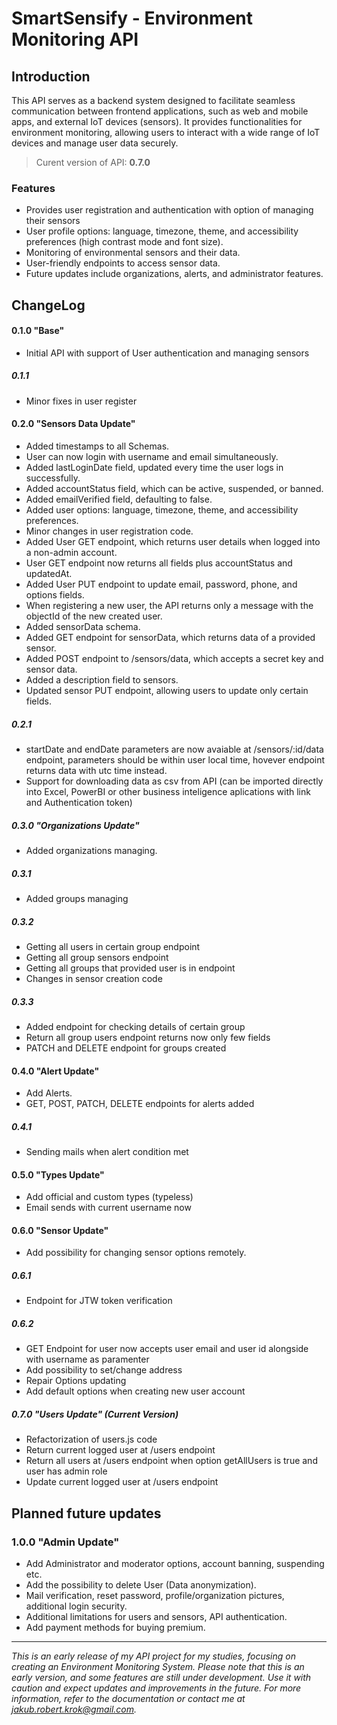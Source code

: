 # SmartSensify - Environment Monitoring API

## Introduction

This API serves as a backend system designed to facilitate seamless communication between frontend applications, such as web and mobile apps, and external IoT devices (sensors). It provides functionalities for environment monitoring, allowing users to interact with a wide range of IoT devices and manage user data securely.

> Curent version of API: **0.7.0**

### Features

-  Provides user registration and authentication with option of managing their sensors
- User profile options: language, timezone, theme, and accessibility preferences (high contrast mode and font size).
- Monitoring of environmental sensors and their data.
- User-friendly endpoints to access sensor data.
- Future updates include organizations, alerts, and administrator features.

## ChangeLog

#### 0.1.0 "Base"

- Initial API with support of User authentication and managing sensors

##### 0.1.1

- Minor fixes in user register

#### 0.2.0 "Sensors Data Update"

- Added timestamps to all Schemas.
- User can now login with username and email simultaneously.
- Added lastLoginDate field, updated every time the user logs in successfully.
- Added accountStatus field, which can be active, suspended, or banned.
- Added emailVerified field, defaulting to false.
- Added user options: language, timezone, theme, and accessibility preferences.
- Minor changes in user registration code.
- Added User GET endpoint, which returns user details when logged into a non-admin account.
- User GET endpoint now returns all fields plus accountStatus and updatedAt.
- Added User PUT endpoint to update email, password, phone, and options fields.
- When registering a new user, the API returns only a message with the objectId of the new created user.
- Added sensorData schema.
- Added GET endpoint for sensorData, which returns data of a provided sensor.
- Added POST endpoint to /sensors/data, which accepts a secret key and sensor data.
- Added a description field to sensors.
- Updated sensor PUT endpoint, allowing users to update only certain fields.

##### 0.2.1

- startDate and endDate parameters are now avaiable at /sensors/:id/data endpoint, parameters should be within user local time, hovever endpoint returns data with utc time instead.
- Support for downloading data as csv from API (can be imported directly into Excel, PowerBI or other business inteligence aplications with link and Authentication token)

##### 0.3.0 "Organizations Update"

- Added organizations managing.

##### 0.3.1

- Added groups managing

##### 0.3.2

- Getting all users in certain group endpoint 
- Getting all group sensors endpoint
- Getting all groups that provided user is in endpoint
- Changes in sensor creation code

##### 0.3.3

- Added endpoint for checking details of certain group
- Return all group users endpoint returns now only few fields
- PATCH and DELETE endpoint for groups created

#### 0.4.0 "Alert Update"

- Add Alerts.
- GET, POST, PATCH, DELETE endpoints for alerts added

##### 0.4.1

- Sending mails when alert condition met

#### 0.5.0 "Types Update"

- Add official and custom types (typeless)
- Email sends with current username now

#### 0.6.0 "Sensor Update"

- Add possibility for changing sensor options remotely.

##### 0.6.1

- Endpoint for JTW token verification

##### 0.6.2

- GET Endpoint for user now accepts user email and user id alongside with username as paramenter
- Add possibility to set/change address
- Repair Options updating
- Add default options when creating new user account

##### 0.7.0 "Users Update" (Current Version)

- Refactorization of users.js code
- Return current logged user at /users endpoint
- Return all users at /users endpoint when option getAllUsers is true and user has admin role
- Update current logged user at /users endpoint

## Planned future updates

### 1.0.0 "Admin Update"

- Add Administrator and moderator options, account banning, suspending  etc.
- Add the possibility to delete User (Data anonymization).
- Mail verification, reset password, profile/organization pictures, additional login security.
- Additional limitations for users and sensors, API authentication.
- Add payment methods for buying premium.

---

_This is an early release of my API project for my studies, focusing on creating an Environment Monitoring System. Please note that this is an early version, and some features are still under development. Use it with caution and expect updates and improvements in the future. For more information, refer to the documentation or contact me at [jakub.robert.krok@gmail.com](mailto:jakub.robert.krok@gmail.com)._

